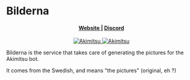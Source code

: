 # Bilderna

<h4 align="center">
    <a href="https://akimitsu.xyz" > Website </a> | <a href="https://discord.gg/RMSZ5MY" > Discord </a>
</h4>

<div align="center">    
<a href="https://top.gg/bot/471749111125770250">
    <img src="https://top.gg/api/widget/status/471749111125770250.svg" alt="Akimitsu" />
</a>
<a href="https://top.gg/bot/471749111125770250">
    <img src="https://top.gg/api/widget/servers/471749111125770250.svg" alt="Akimitsu" />
</a>
</div>

Bilderna is the service that takes care of generating the pictures for the Akimitsu bot.

It comes from the Swedish, and means "the pictures" (original, eh ?)